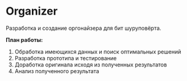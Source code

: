 # Organizer
Разработка и создание оргонайзера для бит шуруповёрта.

**План работы:**
1. Обработка имеющихся данных и поиск оптимальных решений
2. Разработка прототипа и тестирование
3. Доработка оригинала исходя из полученных результатов
4. Анализ полученного результата

## 
